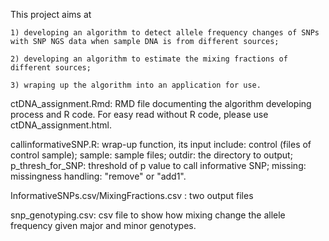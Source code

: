 This project aims at 

    1) developing an algorithm to detect allele frequency changes of SNPs with SNP NGS data when sample DNA is from different sources;
    
    2) developing an algorithm to estimate the mixing fractions of different sources; 
    
    3) wraping up the algorithm into an application for use.

ctDNA_assignment.Rmd: RMD file documenting the algorithm developing process and R code. For easy read without R code, please use ctDNA_assignment.html.

callinformativeSNP.R: wrap-up function, its input include: 
      control (files of control sample);
      sample: sample files; 
      outdir: the directory to output;
      p_thresh_for_SNP: threshold of p value to call informative SNP;
      missing: missingness handling: "remove" or "add1".
      
InformativeSNPs.csv/MixingFractions.csv : two output files

snp_genotyping.csv: csv file to show how mixing change the allele frequency given major and minor genotypes.
